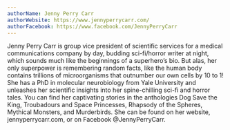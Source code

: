 ```yaml
---
authorName: Jenny Perry Carr
authorWebsite: https://www.jennyperrycarr.com/
authorFacebook: https://www.facebook.com/JennyPerryCarr
---
```

Jenny Perry Carr is group vice president of scientific services for a medical communications company by day, budding sci-fi/horror writer at night, which sounds much like the beginnings of a superhero’s bio. But alas, her only superpower is remembering random facts, like the human body contains trillions of microorganisms that outnumber our own cells by 10 to 1! She has a PhD in molecular neurobiology from Yale University and unleashes her scientific insights into her spine-chilling sci-fi and horror tales. You can find her captivating stories in the anthologies Dog Save the King, Troubadours and Space Princesses, Rhapsody of the Spheres, Mythical Monsters, and Murderbirds. She can be found on her website, jennyperrycarr.com, or on Facebook @JennyPerryCarr.
